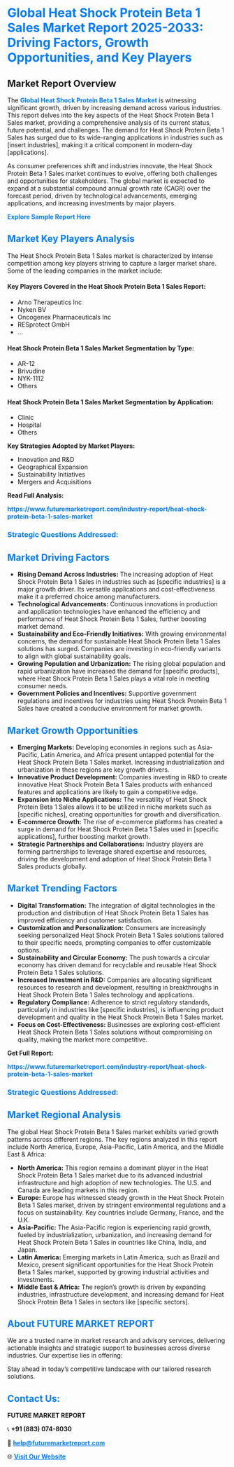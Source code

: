 <h1 style="color: #007BFF;">Global Heat Shock Protein Beta 1 Sales Market Report 2025-2033: Driving Factors, Growth Opportunities, and Key Players</h1>

<section id="overview">
<h2>Market Report Overview</h2>
<p>The <a href="https://www.futuremarketreport.com/industry-report/heat-shock-protein-beta-1-sales-market" style="color: #007BFF; text-decoration: none;"><strong>Global Heat Shock Protein Beta 1 Sales Market</strong></a> is witnessing significant growth, driven by increasing demand across various industries. This report delves into the key aspects of the Heat Shock Protein Beta 1 Sales market, providing a comprehensive analysis of its current status, future potential, and challenges. The demand for Heat Shock Protein Beta 1 Sales has surged due to its wide-ranging applications in industries such as [insert industries], making it a critical component in modern-day [applications].</p>
<p>As consumer preferences shift and industries innovate, the Heat Shock Protein Beta 1 Sales market continues to evolve, offering both challenges and opportunities for stakeholders. The global market is expected to expand at a substantial compound annual growth rate (CAGR) over the forecast period, driven by technological advancements, emerging applications, and increasing investments by major players.</p>
</section>

<section id="overview">
<p><a href="https://www.futuremarketreport.com/request-sample/reportId=109128" style="color: #007BFF; text-decoration: none;"><strong>Explore Sample Report Here</strong></a></p>
</section>

<section id="key-players">
<h2 style="color: #007BFF;">Market Key Players Analysis</h2>
<p>The Heat Shock Protein Beta 1 Sales market is characterized by intense competition among key players striving to capture a larger market share. Some of the leading companies in the market include:</p>
<h4>Key Players Covered in the Heat Shock Protein Beta 1 Sales Report:</h4>
<ul><li>Arno Therapeutics Inc</li><li>Nyken BV</li><li>Oncogenex Pharmaceuticals Inc</li><li>RESprotect GmbH</li><li>...</li></ul>
<h4>Heat Shock Protein Beta 1 Sales Market Segmentation by Type:</h4>
<ul><li>AR-12</li><li>Brivudine</li><li>NYK-1112</li><li>Others</li></ul>

<h4>Heat Shock Protein Beta 1 Sales Market Segmentation by Application:</h4>
<ul><li>Clinic</li><li>Hospital</li><li>Others</li></ul>
<p><strong>Key Strategies Adopted by Market Players:</strong></p>
<ul>
<li>Innovation and R&D</li>
<li>Geographical Expansion</li>
<li>Sustainability Initiatives</li>
<li>Mergers and Acquisitions</li>
</ul>
</section>

<section>
<p><strong>Read Full Analysis: </strong></p><a href="https://www.futuremarketreport.com/industry-report/heat-shock-protein-beta-1-sales-market" style="color: #007BFF; text-decoration: none;"><strong>https://www.futuremarketreport.com/industry-report/heat-shock-protein-beta-1-sales-market</strong></a>
<h3 style="color: #007BFF;">Strategic Questions Addressed:</h3>
</section>

<section id="driving-factors">
<h2 style="color: #007BFF;">Market Driving Factors</h2>
<ul>
<li><strong>Rising Demand Across Industries:</strong> The increasing adoption of Heat Shock Protein Beta 1 Sales in industries such as [specific industries] is a major growth driver. Its versatile applications and cost-effectiveness make it a preferred choice among manufacturers.</li>
<li><strong>Technological Advancements:</strong> Continuous innovations in production and application technologies have enhanced the efficiency and performance of Heat Shock Protein Beta 1 Sales, further boosting market demand.</li>
<li><strong>Sustainability and Eco-Friendly Initiatives:</strong> With growing environmental concerns, the demand for sustainable Heat Shock Protein Beta 1 Sales solutions has surged. Companies are investing in eco-friendly variants to align with global sustainability goals.</li>
<li><strong>Growing Population and Urbanization:</strong> The rising global population and rapid urbanization have increased the demand for [specific products], where Heat Shock Protein Beta 1 Sales plays a vital role in meeting consumer needs.</li>
<li><strong>Government Policies and Incentives:</strong> Supportive government regulations and incentives for industries using Heat Shock Protein Beta 1 Sales have created a conducive environment for market growth.</li>
</ul>
</section>

<section id="growth-opportunities">
<h2 style="color: #007BFF;">Market Growth Opportunities</h2>
<ul>
<li><strong>Emerging Markets:</strong> Developing economies in regions such as Asia-Pacific, Latin America, and Africa present untapped potential for the Heat Shock Protein Beta 1 Sales market. Increasing industrialization and urbanization in these regions are key growth drivers.</li>
<li><strong>Innovative Product Development:</strong> Companies investing in R&D to create innovative Heat Shock Protein Beta 1 Sales products with enhanced features and applications are likely to gain a competitive edge.</li>
<li><strong>Expansion into Niche Applications:</strong> The versatility of Heat Shock Protein Beta 1 Sales allows it to be utilized in niche markets such as [specific niches], creating opportunities for growth and diversification.</li>
<li><strong>E-commerce Growth:</strong> The rise of e-commerce platforms has created a surge in demand for Heat Shock Protein Beta 1 Sales used in [specific applications], further boosting market growth.</li>
<li><strong>Strategic Partnerships and Collaborations:</strong> Industry players are forming partnerships to leverage shared expertise and resources, driving the development and adoption of Heat Shock Protein Beta 1 Sales products globally.</li>
</ul>
</section>

<section id="trending-factors">
<h2 style="color: #007BFF;">Market Trending Factors</h2>
<ul>
<li><strong>Digital Transformation:</strong> The integration of digital technologies in the production and distribution of Heat Shock Protein Beta 1 Sales has improved efficiency and customer satisfaction.</li>
<li><strong>Customization and Personalization:</strong> Consumers are increasingly seeking personalized Heat Shock Protein Beta 1 Sales solutions tailored to their specific needs, prompting companies to offer customizable options.</li>
<li><strong>Sustainability and Circular Economy:</strong> The push towards a circular economy has driven demand for recyclable and reusable Heat Shock Protein Beta 1 Sales solutions.</li>
<li><strong>Increased Investment in R&D:</strong> Companies are allocating significant resources to research and development, resulting in breakthroughs in Heat Shock Protein Beta 1 Sales technology and applications.</li>
<li><strong>Regulatory Compliance:</strong> Adherence to strict regulatory standards, particularly in industries like [specific industries], is influencing product development and quality in the Heat Shock Protein Beta 1 Sales market.</li>
<li><strong>Focus on Cost-Effectiveness:</strong> Businesses are exploring cost-efficient Heat Shock Protein Beta 1 Sales solutions without compromising on quality, making the market more competitive.</li>
</ul>
</section>

<section>
<p><strong>Get Full Report: </strong></p><a href="https://www.futuremarketreport.com/industry-report/heat-shock-protein-beta-1-sales-market" style="color: #007BFF; text-decoration: none;"><strong>https://www.futuremarketreport.com/industry-report/heat-shock-protein-beta-1-sales-market</strong></a>
<h3 style="color: #007BFF;">Strategic Questions Addressed:</h3>
</section>


<section id="regional-analysis">
<h2 style="color: #007BFF;">Market Regional Analysis</h2>
<p>The global Heat Shock Protein Beta 1 Sales market exhibits varied growth patterns across different regions. The key regions analyzed in this report include North America, Europe, Asia-Pacific, Latin America, and the Middle East & Africa:</p>
<ul>
<li><strong>North America:</strong> This region remains a dominant player in the Heat Shock Protein Beta 1 Sales market due to its advanced industrial infrastructure and high adoption of new technologies. The U.S. and Canada are leading markets in this region.</li>
<li><strong>Europe:</strong> Europe has witnessed steady growth in the Heat Shock Protein Beta 1 Sales market, driven by stringent environmental regulations and a focus on sustainability. Key countries include Germany, France, and the U.K.</li>
<li><strong>Asia-Pacific:</strong> The Asia-Pacific region is experiencing rapid growth, fueled by industrialization, urbanization, and increasing demand for Heat Shock Protein Beta 1 Sales in countries like China, India, and Japan.</li>
<li><strong>Latin America:</strong> Emerging markets in Latin America, such as Brazil and Mexico, present significant opportunities for the Heat Shock Protein Beta 1 Sales market, supported by growing industrial activities and investments.</li>
<li><strong>Middle East & Africa:</strong> The region’s growth is driven by expanding industries, infrastructure development, and increasing demand for Heat Shock Protein Beta 1 Sales in sectors like [specific sectors].</li>
</ul>
</section>

<footer>
<h2 style="color: #007BFF;">About FUTURE MARKET REPORT</h2>
<p>We are a trusted name in market research and advisory services, delivering actionable insights and strategic support to businesses across diverse industries. Our expertise lies in offering:</p>

<p>Stay ahead in today’s competitive landscape with our tailored research solutions.</p>

<h2 style="color: #007BFF;">Contact Us:</h2>
<p><strong>FUTURE MARKET REPORT</strong></p>
<p>📞 <strong>+91 (883) 074-8030</strong></p>
<p>📧 <strong><a href="mailto:help@futuremarketreport.com" style="color: #007BFF;">help@futuremarketreport.com</a></strong></p>
<p>🌐 <strong><a href="https://www.futuremarketreport.com/" style="color: #007BFF;">Visit Our Website</a></strong></p>
</footer>